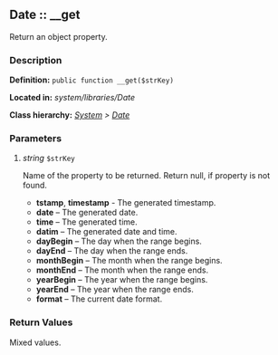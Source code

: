 
Date :: __get
-------------------------------------------

Return an object property.


### Description ###

**Definition:** `public function __get($strKey)`

**Located in:** *system/libraries/Date*

**Class hierarchy:** *[System](../System.php) > [Date](../Date)*


### Parameters ###

1. *string* `$strKey`

	Name of the property to be returned. Return null, if property is not found.	
	- **tstamp**, **timestamp** -
		The generated timestamp.
	- **date** – 
		The generated date.
	- **time** – 
		The generated time.
	- **datim** – 
		The generated date and time.
	- **dayBegin** – 
		The day when the range begins.
	- **dayEnd** – 
		The day when the range ends.
	- **monthBegin** – 
		The month when the range begins.
	- **monthEnd** – 
		The month when the range ends.
	- **yearBegin** – 
		The year when the range begins.
	- **yearEnd** – 
		The year when the range ends.
	- **format** – 
		The current date format.
		

### Return Values ###

Mixed values.

